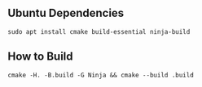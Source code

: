## Ubuntu Dependencies

    sudo apt install cmake build-essential ninja-build

## How to Build

    cmake -H. -B.build -G Ninja && cmake --build .build
